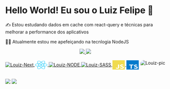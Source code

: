 <h1>Hello World! Eu sou o Luiz Felipe 👋</h1>

<p>✍️ Estou estudando dados em cache com react-query e técnicas para melhorar a performance dos aplicativos</p>
<p>👨‍💻 Atualmente estou me apefeiçando na tecnlogia NodeJS</p>

<div align="center">
  <a href="https://github.com/LuizFelipe16">
  <img height="180em" src="https://github-readme-stats.vercel.app/api?username=LuizFelipe16&show_icons=true&theme=radical&include_all_commits=true&count_private=true"/>
  <img height="180em" src="https://github-readme-stats.vercel.app/api/top-langs/?username=LuizFelipe16&layout=compact&langs_count=7&theme=radical"/>
</div>
<div style="display: inline_block"><br>
  <img align="center" alt="Louiz-Next" height="40" width="50" src="https://cdn.jsdelivr.net/gh/devicons/devicon/icons/nextjs/nextjs-original.svg">
  <img align="center" alt="Louiz-React" height="30" width="40" src="https://raw.githubusercontent.com/devicons/devicon/master/icons/react/react-original.svg">
  <img align="center" alt="Louiz-NODE" height="30" width="40" src="https://cdn.jsdelivr.net/gh/devicons/devicon/icons/nodejs/nodejs-original.svg">
  <img align="center" alt="Louiz-SASS" height="30" width="40" src="https://cdn.jsdelivr.net/gh/devicons/devicon/icons/sass/sass-original.svg">
  <img align="center" alt="Louiz-Js" height="30" width="40" src="https://raw.githubusercontent.com/devicons/devicon/master/icons/javascript/javascript-plain.svg">
  <img align="center" alt="Louiz-Ts" height="30" width="40" src="https://raw.githubusercontent.com/devicons/devicon/master/icons/typescript/typescript-plain.svg">
  <img align="right" alt="Louiz-pic" height="150" style="border-radius: 10px;" src="https://instagram.fcpq9-1.fna.fbcdn.net/v/t51.2885-19/275308531_683700582945247_1827518127582145764_n.jpg?stp=dst-jpg_s150x150&_nc_ht=instagram.fcpq9-1.fna.fbcdn.net&_nc_cat=107&_nc_ohc=j_EoX49NBz8AX_ziZ0Y&edm=ABfd0MgBAAAA&ccb=7-4&oh=00_AT_6uzt4z5p-VuEGvdGmnqQpyEsVtXnDFcC5vpKNHS_M_Q&oe=622DCF43&_nc_sid=7bff83">
</div>
  
  ##
 
<div>
  <a href = "mailto:felipefelizatti215@gmail.com"><img src="https://img.shields.io/badge/-Gmail-%23333?style=for-the-badge&logo=gmail&logoColor=white" target="_blank"></a>
  <a href="https://www.linkedin.com/in/luiz-felipe-siqueira-felizatti-00783a1ab/" target="_blank"><img src="https://img.shields.io/badge/-LinkedIn-%230077B5?style=for-the-badge&logo=linkedin&logoColor=white" target="_blank"></a> 
</div>
  
<!--   ![Snake animation](https://github.com/LuizFelipe16/LuizFelipe16/blob/output/github-contribution-grid-snake.svg) -->
